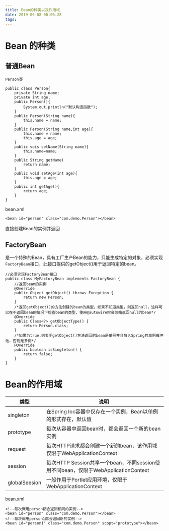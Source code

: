 ```yaml
---
title: Bean的种类以及作用域
date: 2019-06-08 00:06:28
tags:
---
```

# Bean 的种类
## 普通Bean
`Person`类
```
public class Person{
    private String name;
    private int age;
    public Person(){
        System.out.println("默认构造函数");
    }
    public Person(String name){
        this.name = name;
    }
    public Person(String name,int age){
        this.name = name;
        this.age = age;
    }
    public vois setName(String name){
        this.name=name;
    }
    public String getName(
        return name;
    )
    public void setAge(int age){
        this.age = age;
    }
    public int getAge(){
        return age;
    }
}
```
bean.xml
```
<bean id="person" class="com.demo.Person"></bean>
```
直接创建Bean的实例并返回
## FactoryBean
是一个特殊的Bean，具有工厂生产Bean的能力，只能生成特定的对象，必须实现`FactoryBean`接口，此接口提供的getObject()用于返回特定的bean。
```
//必须实现FactoryBean接口
public class MyFactoryBean implements FactoryBean {
    //返回bean的实例
    @Override
    public Object getObject() throws Exception {
        return new Person;
    }
    /*返回getObject()的方法创建的bean的类型，如果不知道类型，则返回null，这样可以在不返回bean的情况下检查bean的类型，使用@autowire时会忽略返回null的bean*/
    @Override
    public Class<?> getObjectType() {
        return Person.class;
    }
    /*如果为true,则表明getObject()方法返回的bean是单例并且放入Spring的单例缓冲池，否则是多例*/
    @Override
    public boolean isSingleton() {
        return false;
    }
}
```
# Bean的作用域
类型|说明
---|--|
singleton|在Spring Ioc容器中仅存在一个实例，Bean以单例的形式存在，默认值
prototype|每次从容器中返回bean时，都会返回一个新的bean实例
request|每次HTTP请求都会创建一个新的bean，该作用域仅限于WebApplicationContext
session|每次HTTP Session共享一个bean，不同session使用不同bean，仅限于WebApplicationContext
globalSeesion|一般作用于Portlet应用环境，仅限于WebApplicationContext
bean.xml
```
<!--每次调用person都会返回相同的实例-->
<bean id="person" class="com.demo.Person"></bean>
<!--每次调用person1都会返回新的实例-->
<bean id="person1" class="com.demo.Person" scopt="prototype"></bean>
```
